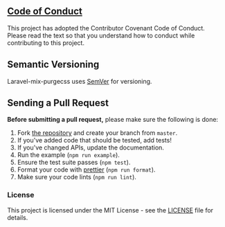 
## [Code of Conduct](./.github/CODE_OF_CONDUCT.md)

This project has adopted the Contributor Covenant Code of Conduct.
Please read the text so that you understand how to conduct while contributing to this project.

## Semantic Versioning

Laravel-mix-purgecss uses [SemVer](http://semver.org/) for versioning.

## Sending a Pull Request

**Before submitting a pull request,** please make sure the following is done:

1. Fork [the repository](https://github.com/FullHuman/purgecss) and create your branch from `master`.
2. If you've added code that should be tested, add tests!
3. If you've changed APIs, update the documentation.
4. Run the example (`npm run example`).
5. Ensure the test suite passes (`npm test`).
6. Format your code with [prettier](https://github.com/prettier/prettier) (`npm run format`).
7. Make sure your code lints (`npm run lint`).

### License

This project is licensed under the MIT License - see the [LICENSE](LICENSE) file for details.
